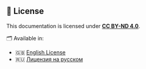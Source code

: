 ## 📜 License

This documentation is licensed under **[CC BY-ND 4.0](https://creativecommons.org/licenses/by-nd/4.0/)**.

🗂️ Available in:
- 🇬🇧 [English License](LICENSE_EN.md)
- 🇷🇺 [Лицензия на русском](LICENSE_RU.md)
